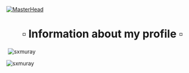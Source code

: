 [![MasterHead](https://user-images.githubusercontent.com/85844486/162139167-976d2d88-9619-4081-bc34-ac78d994e5ab.png)](https://discord.gg/XSWWCEhURx)

<h1 align="center">▫ Information about my profile ▫</h1>

<p>&nbsp;<img align="center" src="https://github-readme-stats.vercel.app/api?username=sxmuray&show_icons=true&theme=dark&locale=en" alt="sxmuray" /></p>

<p><img align="center" src="https://github-readme-streak-stats.herokuapp.com/?user=sxmuray&theme=dark" alt="sxmuray" /></p>
